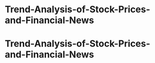 # Trend-Analysis-of-Stock-Prices-and-Financial-News
# Trend-Analysis-of-Stock-Prices-and-Financial-News
